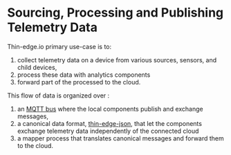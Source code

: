 <!-- toc -->

# Sourcing, Processing and Publishing Telemetry Data

Thin-edge.io primary use-case is to:
 
 1. collect telemetry data on a device from various sources, sensors, and child devices,
 2. process these data with analytics components
 3. forward part of the processed to the cloud.
 
 This flow of data is organized over :
 1. an [MQTT bus](./mqtt-bus.md) where the local components publish and exchange messages,
 2. a canonical data format, [thin-edge-json](./thin-edge-json.md), that let the components exchange telemetry data
    independently of the connected cloud
 3. a mapper process that translates canonical messages and forward them to the cloud.
